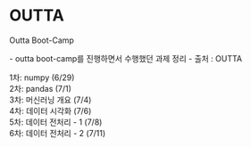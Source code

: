 # OUTTA
<p> Outta Boot-Camp </p>
<p> 
- outta boot-camp를 진행하면서 수행했던 과제 정리
- 출처 : OUTTA
</p>
<p>
  1차: numpy (6/29)</br>
  2차: pandas (7/1)</br>
  3차: 머신러닝 개요 (7/4)</br>
  4차: 데이터 시각화 (7/6)</br>
  5차: 데이터 전처리 - 1 (7/8)</br>
  6차: 데이터 전처리 - 2 (7/11)</br>
</p>
